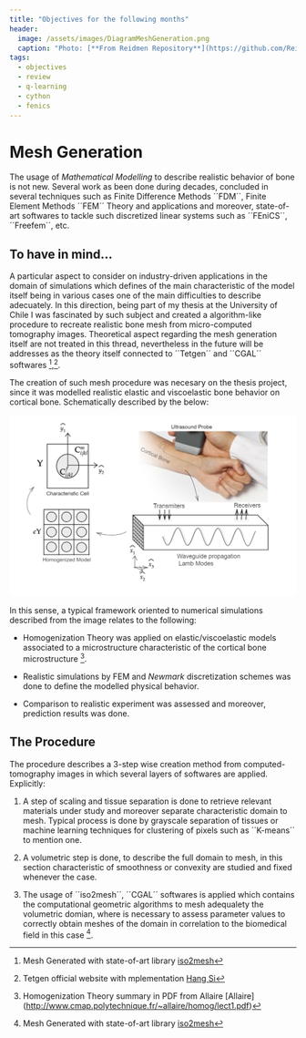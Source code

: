 ```yaml
---
title: "Objectives for the following months"
header:
  image: /assets/images/DiagramMeshGeneration.png
  caption: "Photo: [**From Reidmen Repository**](https://github.com/Reidmen)"
tags: 
  - objectives
  - review
  - q-learning
  - cython
  - fenics
---
```


# Mesh Generation 
The usage of *Mathematical Modelling* to describe realistic behavior of bone is not new. Several work as been done during decades, concluded in several techniques such as Finite Difference Methods ´´FDM´´, Finite Element Methods ´´FEM´´ Theory and applications and moreover, state-of-art softwares to tackle such discretized linear systems such as ´´FEniCS´´, ´´Freefem´´, etc.

## To have in mind...
A particular aspect to consider on industry-driven applications in the domain of simulations which defines of the main characteristic of the model itself being in various cases one of the main difficulties to describe adecuately.
In this direction, being part of my thesis at the University of Chile I was fascinated by such subject and created a algorithm-like procedure to recreate realistic bone mesh from micro-computed tomography images. 
Theoretical aspect regarding the mesh generation itself are not treated in this thread, nevertheless in the future will be addresses as the theory itself connected to ´´Tetgen´´ and ´´CGAL´´ softwares [^1],[^2].

The creation of such mesh procedure was necesary on the thesis project, since it was modelled realistic elastic and viscoelastic bone behavior on cortical bone. Schematically described by the below:

![**Schematic Description of Thesis Work**](/assets/images/SchematicPropagation.png)

In this sense, a typical framework oriented to numerical simulations described from the image relates to the following:

* Homogenization Theory was applied on elastic/viscoelastic models associated to a microstructure characteristic of the cortical bone microstructure [^3].

* Realistic simulations by FEM and *Newmark* discretization schemes was done to define the modelled physical behavior.

* Comparison to realistic experiment was assessed and moreover, prediction results was done.

## The Procedure
The procedure describes a 3-step wise creation method from computed-tomography images in which several layers of softwares are applied. Explicitly:
1. A step of scaling and tissue separation is done to retrieve relevant materials under study and moreover separate characteristic domain to mesh. Typical process is done by grayscale separation of tissues or machine learning techniques for clustering of pixels such as ´´K-means´´ to mention one.

2. A volumetric step is done, to describe the full domain to mesh, in this section characteristic of smoothness or convexity are studied and fixed whenever the case.

3. The usage of ´´iso2mesh´´, ´´CGAL´´ softwares is applied which contains the computational geometric algorithms to mesh adequalety the volumetric domian, where is necessary to assess parameter values to correctly obtain meshes of the domain in correlation to the biomedical field in this case [^1].



[^1]: Mesh Generated with state-of-art library [iso2mesh](http://iso2mesh.sourceforge.net/cgi-bin/index.cgi)
[^2]: Tetgen official website with mplementation [Hang Si](http://wias-berlin.de/software/tetgen/)
[^3]: Homogenization Theory summary in PDF from Allaire [Allaire] (http://www.cmap.polytechnique.fr/~allaire/homog/lect1.pdf)